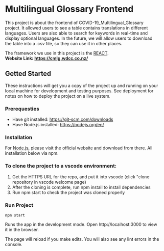 # Multilingual Glossary Frontend
This project is about the frontend of COVID-19_Multilingual_Glossary project. It allowed users to see a table contains translations in different languages. Users are also able to search for keywords in real-time and display optional languages. In the future, we will allow users to download the table into a .csv file, so they can use it in other places. 

The framework we use in this project is the [REACT](https://reactjs.org/). 
<br> <b>Website Link: https://cmlg.wdcc.co.nz/ </b>

## Getted Started
These instructions will get you a copy of the project up and running on your local machine for development and testing purposes. See deployment for notes on how to deploy the project on a live system.

### Prerequesties
- Have git installed: https://git-scm.com/downloads
- Have Node.js installed: https://nodejs.org/en/

### Installation
For [Node.js](https://nodejs.org/en/), please visit the official website and download from there. All installation below via npm. 

### To clone the project to a vscode environment:
1) Get the HTTPS URL for the repo, and put it into vscode (click "clone repository in vscode welcome page)
2) After the cloning is complete, run npm install to install dependencies
3) Run npm start to check the project was cloned properly

### Run Project
```
npm start
```
Runs the app in the development mode. Open http://localhost:3000 to view it in the browser.

The page will reload if you make edits. You will also see any lint errors in the console.
